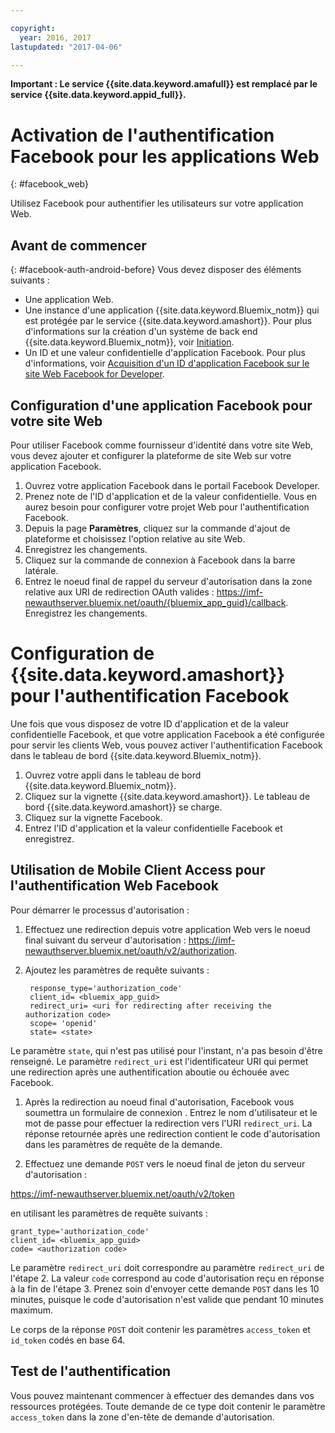 ```yaml
---

copyright:
  year: 2016, 2017
lastupdated: "2017-04-06"

---
```


**Important : Le service {{site.data.keyword.amafull}} est remplacé par le service {{site.data.keyword.appid_full}}.**

# Activation de l'authentification Facebook pour les applications Web
{: #facebook_web}

Utilisez Facebook pour authentifier les utilisateurs sur votre application Web.

## Avant de commencer
{: #facebook-auth-android-before}
Vous devez disposer des éléments suivants :
* Une application Web.  
* Une instance d'une application {{site.data.keyword.Bluemix_notm}} qui est protégée par le service {{site.data.keyword.amashort}}. Pour plus d'informations sur la création d'un système de back end {{site.data.keyword.Bluemix_notm}}, voir [Initiation](index.html).
* Un ID et une valeur confidentielle d'application Facebook. Pour plus d'informations, voir [Acquisition d'un ID d'application Facebook sur le site Web Facebook for Developer](https://console.{DomainName}/docs/services/mobileaccess/facebook-auth-overview.html#facebook-appID).


## Configuration d'une application Facebook pour votre site Web
Pour utiliser Facebook comme fournisseur d'identité dans votre site Web, vous devez ajouter et configurer la plateforme de site Web sur votre application Facebook.

1. Ouvrez votre application Facebook dans le portail Facebook Developer.
1. Prenez note de l'ID d'application et de la valeur confidentielle. Vous en aurez besoin pour configurer votre projet Web pour l'authentification Facebook.
1. Depuis la page **Paramètres**, cliquez sur la commande d'ajout de plateforme et choisissez l'option relative au site Web.
1. Enregistrez les changements.
1. Cliquez sur la commande de connexion à Facebook dans la barre latérale.
1. Entrez le noeud final de rappel du serveur d'autorisation dans la zone relative aux URI de redirection OAuth valides : https://imf-newauthserver.bluemix.net/oauth/{bluemix_app_guid}/callback. Enregistrez les changements.




# Configuration de {{site.data.keyword.amashort}} pour l'authentification Facebook
Une fois que vous disposez de votre ID d'application et de la valeur confidentielle Facebook, et que votre application Facebook a été configurée pour servir les clients Web, vous pouvez activer l'authentification Facebook dans le tableau de bord {{site.data.keyword.Bluemix_notm}}.

1. Ouvrez votre appli dans le tableau de bord {{site.data.keyword.Bluemix_notm}}.
1. Cliquez sur la vignette {{site.data.keyword.amashort}}. Le tableau de bord {{site.data.keyword.amashort}} se charge.
1. Cliquez sur la vignette Facebook.
1. Entrez l'ID d'application et la valeur confidentielle Facebook et enregistrez.




## Utilisation de Mobile Client Access pour l'authentification Web Facebook

Pour démarrer le processus d'autorisation :

1. Effectuez une redirection depuis votre application Web vers le noeud final suivant du serveur d'autorisation : https://imf-newauthserver.bluemix.net/oauth/v2/authorization.

1. Ajoutez les paramètres de requête suivants :
   ```
    response_type='authorization_code'
    client_id= <bluemix_app_guid>
    redirect_uri= <uri for redirecting after receiving the authorization code>
    scope= 'openid'
    state= <state>
    ```


  Le paramètre `state`, qui n'est pas utilisé pour l'instant, n'a pas besoin d'être renseigné.
  Le paramètre `redirect_uri` est l'identificateur URI qui permet une redirection après une authentification aboutie ou échouée avec Facebook.

1. Après la redirection au noeud final d'autorisation, Facebook vous soumettra un formulaire de connexion  . Entrez le nom d'utilisateur et le mot de passe pour effectuer la redirection vers l'URI `redirect_uri`.
   La réponse retournée après une redirection contient le code d'autorisation dans les paramètres de requête de la demande.

1. Effectuez une demande `POST` vers le noeud final de jeton du serveur d'autorisation :

  https://imf-newauthserver.bluemix.net/oauth/v2/token

  en utilisant les paramètres de requête suivants :
  ```
  grant_type='authorization_code'
  client_id= <bluemix_app_guid>
  code= <authorization code>
  ```
Le paramètre `redirect_uri` doit correspondre au paramètre `redirect_uri` de l'étape 2.
La valeur `code` correspond au code d'autorisation reçu en réponse à la fin de l'étape 3.
Prenez soin d'envoyer cette demande `POST` dans les 10 minutes, puisque le code d'autorisation  n'est valide que pendant 10 minutes maximum.

  Le corps de la réponse `POST` doit contenir les paramètres `access_token` et `id_token` codés en base 64.

## Test de l'authentification
Vous pouvez maintenant commencer à effectuer des demandes dans vos ressources protégées.
Toute demande de ce type doit contenir le paramètre `access_token` dans la zone d'en-tête de demande d'autorisation.
